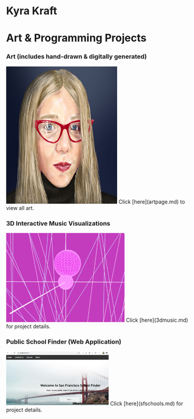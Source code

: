 # Kyra Kraft
# Art & Programming Projects
<!-- ## created by Kyra Kraft -->

<!-- ## examples of past projects

* generative design combined with hand-drawn art
* 3d interactive experience with sound and visuals
* sites designed with html, css, and javascript that incorporate databases
* mobile apps designed through React -->

### Art (includes hand-drawn & digitally generated)

<img src="Rhiannon in Five Years.jpg" alt="drawing" width="300" height="370"/>  
Click [here](artpage.md) to view all art.  


### 3D Interactive Music Visualizations

<img src="pi.png" alt="3d graphics" width="320" height="240"/>  
Click [here](3dmusic.md) for project details.  



### Public School Finder (Web Application)

<img src="sfschools.png" alt="screenshot" width="55%" height="55%"/>  
Click [here](sfschools.md) for project details.

